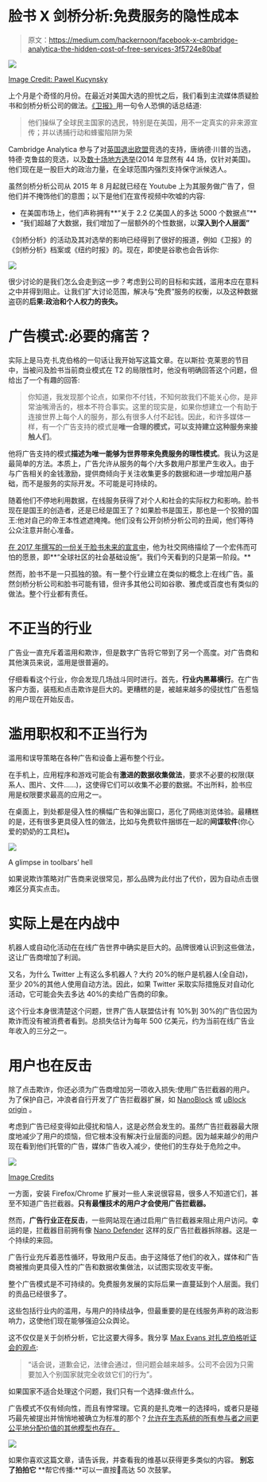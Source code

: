 # 脸书 X 剑桥分析:免费服务的隐性成本

> 原文：<https://medium.com/hackernoon/facebook-x-cambridge-analytica-the-hidden-cost-of-free-services-3f5724e80baf>

![](img/c580a235398c4da335ccc09efa63cb7e.png)

[Image Credit: Pawel Kucynsky](https://www.facebook.com/pawelkuczynskiart/)

上个月是个奇怪的月份。在最近对美国大选的担忧之后，我们看到主流媒体质疑脸书和剑桥分析公司的做法。[《卫报》](https://www.theguardian.com/technology/2018/mar/24/facebook-week-of-shame-data-breach-observer-revelations-zuckerberg-silence)用一句令人恐惧的话总结道:

> 他们操纵了全球民主国家的选民，特别是在美国，用不一定真实的非来源宣传；并以诱捕行动和蜂蜜陷阱为荣

Cambridge Analytica 参与了对[英国退出欧盟](https://hackernoon.com/tagged/brexit)竞选的支持，唐纳德·川普的当选，特德·克鲁兹的竞选，以及[数十场地方选举](https://www.washingtonpost.com/politics/cruz-campaign-paid-750000-to-psychographic-profiling-company/2015/10/19/6c83e508-743f-11e5-9cbb-790369643cf9_story.html)(2014 年显然有 44 场，仅针对美国)。他们现在是一股巨大的政治力量，在全球范围内强烈支持保守派候选人。

虽然剑桥分析公司从 2015 年 8 月起就已经在 Youtube 上为其服务做广告了，但他们并不掩饰他们的意图；以下是他们在宣传视频中吹嘘的内容:

*   在美国市场上，他们声称拥有**“关于 2.2 亿美国人的多达 5000 个数据点”**
*   “我们超越了大数据，我们增加了一层额外的个性数据，以**深入到个人层面”**

《剑桥分析》的活动及其对选举的影响已经得到了很好的报道，例如《卫报》的《剑桥分析》档案或《纽约时报》的。现在，即使是谷歌也会告诉你:

![](img/4d748930a5514ea34aa0ca233f0d83dc.png)

很少讨论的是我们怎么会走到这一步？考虑到公司的目标和实践，滥用本应在意料之中并得到阻止。让我们扩大讨论范围，解决与“免费”服务的权衡，以及这种数据盗窃的**后果:政治和个人权力的丧失。**

# 广告模式:必要的痛苦？

实际上是马克·扎克伯格的一句话让我开始写这篇文章。在以斯拉·克莱恩的节目中，当被问及脸书当前商业模式在 T2 的局限性时，他没有明确回答这个问题，但给出了一个有趣的回答:

> 你知道，我发现那个论点，如果你不付钱，不知何故我们不能关心你，是非常油嘴滑舌的，根本不符合事实。这里的现实是，如果你想建立一个有助于连接世界上每个人的服务，那么有很多人付不起钱。因此，和许多媒体一样，有一个广告支持的模式是**唯一合理的模式，可以支持建立这种服务来接触人们**。

他将广告支持的模式**描述为唯一能够为世界带来免费服务的理性模式**。我认为这是最简单的方法。本质上，广告允许从服务的每个/大多数用户那里产生收入。由于与广告相关的金钱激励，提供商倾向于关注收集更多的数据和进一步增加用户基础，而不是服务的实际开发。不可能是可持续的。

随着他们不停地利用数据，在线服务获得了对个人和社会的实际权力和影响。脸书现在是国王的创造者，还是已经是国王了？如果脸书是国王，那也是一个狡猾的国王:他对自己的帝王本性遮遮掩掩。他们没有公开剑桥分析公司的丑闻，他们等待公众注意并耐心准备。

[在 2017 年撰写的一份关于脸书未来的宣言中](https://www.theguardian.com/technology/2017/feb/16/mark-zuckerberg-new-facebook-manifesto-letter)，他为社交网络描绘了一个宏伟而可怕的愿景，即**“全球社区的社会基础设施”。我们今天看到的只是第一阶段。**

然而，脸书不是一只孤独的狼。有一整个行业建立在类似的概念上:在线广告。虽然剑桥分析公司和脸书可能有错，但许多其他公司如谷歌、雅虎或百度也有类似的做法。整个行业都有责任。

# 不正当的行业

广告业一直充斥着滥用和欺诈，但是数字广告将它带到了另一个高度。对广告商和其他演员来说，滥用是很普遍的。

仔细看看这个行业，你会发现几场战斗同时进行。首先，**行业内黑幕横行**。在广告客户方面，装瓶和点击欺诈是巨大的。更糟糕的是，被越来越多的侵扰性广告惹恼的用户现在开始反击。

# 滥用职权和不正当行为

滥用和误导策略在各种广告和设备上遍布整个行业。

在手机上，应用程序和游戏可能会有**激进的数据收集做法**，要求不必要的权限(联系人、图片、文件……)，这使得它们可以收集不必要的数据。不出所料，脸书应用是权限要求最高的应用之一。

在桌面上，到处都是侵入性的横幅广告和弹出窗口，恶化了网络浏览体验。最糟糕的是，还有很多更具侵入性的做法，比如与免费软件捆绑在一起的**间谍软件**(你心爱的奶奶的工具栏)**。**

![](img/6f3858dce5caae5e2c2f5e04d2ef9156.png)

A glimpse in toolbars’ hell

如果说欺诈策略对广告商来说很常见，那么品牌为此付出了代价，因为自动点击很难区分真实点击。

# 实际上是在内战中

机器人或自动化活动在在线广告世界中确实是巨大的。品牌很难认识到这些做法，这让广告商增加了利润。

又名，为什么 Twitter 上有这么多机器人？大约 20%的帐户是机器人(全自动)，至少 20%的其他人使用自动方法。因此，如果 Twitter 采取实际措施反对自动化活动，它可能会失去多达 40%的卖给广告商的印象。

这个行业本身很清楚这个问题，世界广告人联盟估计有 10%到 30%的广告位因为欺诈而没有被消费者看到。总损失估计为每年 500 亿美元，约为当前在线广告业年收入的三分之一。

# 用户也在反击

除了点击欺诈，你还必须为广告商增加另一项收入损失:使用广告拦截器的用户。为了保护自己，冲浪者自行开发了广告拦截器扩展，如 [NanoBlock](https://chrome.google.com/webstore/detail/nano-adblocker/gabbbocakeomblphkmmnoamkioajlkfo?hl=en) 或 [uBlock origin](https://chrome.google.com/webstore/detail/ublock-origin/cjpalhdlnbpafiamejdnhcphjbkeiagm?hl=en) 。

考虑到广告已经变得如此侵扰和恼人，这是必然会发生的。虽然广告拦截器最大限度地减少了用户的烦恼，但它根本没有解决行业层面的问题。因为越来越少的用户现在看到他们托管的广告，媒体广告收入减少，使他们的生存处于危险之中。

[![](img/77c1678d5f81a34852471a380c4c4ea7.png)](https://images.unsplash.com/photo-1523274620588-4c03146581a1?ixlib=rb-0.3.5&ixid=eyJhcHBfaWQiOjEyMDd9&s=51d12d7bddbb377232d4624061dc335a&auto=format&fit=crop&w=1950&q=80)

[Image Credits](https://images.unsplash.com/photo-1523274620588-4c03146581a1?ixlib=rb-0.3.5&ixid=eyJhcHBfaWQiOjEyMDd9&s=51d12d7bddbb377232d4624061dc335a&auto=format&fit=crop&w=1950&q=80)

一方面，安装 Firefox/Chrome 扩展对一些人来说很容易，很多人不知道它们，甚至不知道广告拦截器。**只有最懂技术的用户才会使用广告拦截器。**

然而，**广告行业正在反击**，一些网站现在通过启用广告拦截器来阻止用户访问。幸运的是，拦截器目前拥有像 [Nano Defender](https://jspenguin2017.github.io/uBlockProtector/) 这样的反广告拦截器拆除器。这是一个持续的来回。

广告行业充斥着恶性循环，导致用户反击。由于这降低了他们的收入，媒体和广告商被推向更具侵入性的广告和数据收集做法，以试图实现收支平衡。

整个广告模式是不可持续的。免费服务发展的实际后果一直蔓延到个人层面。我们的贡品已经很多了。

这些包括行业内的滥用，与用户的持续战争，但最重要的是在线服务声称的政治影响力，这使他们现在能够强迫公众舆论。

这不仅仅是关于剑桥分析，它比这要大得多。我分享 [Max Evans 对扎克伯格听证会的观点](/club-max/zuckerberg-in-dc-exposes-how-little-our-governments-understand-where-humanity-is-heading-b568607ab216):

> “话会说，道歉会记，法律会通过，但问题会越来越多。公司不会因为只需要加入个别国家就完全收敛它们的行为”。

如果国家不适合处理这个问题，我们只有一个选择:做点什么。

广告模式不仅有倾向性，而且有悖常理。它真的是扎克唯一的选择吗，或者只是碰巧最先被提出并悄悄地被确立为标准的那个？[允许在生态系统的所有参与者之间更公平地分配价值的其他模型也存在。](/@BBerdah/growing-beyond-the-advertising-model-to-achieve-democracys-true-potential-5990de48a86f)

![](img/697cf6176690be4eefc33abc8eab68d0.png)

如果你喜欢这篇文章，请告诉我，并查看我的维基以获得更多类似的内容。 **别忘了拍拍它** **帮它传播:**可以一直按👏高达 50 次鼓掌。